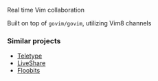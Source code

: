 Real time Vim collaboration

Built on top of `govim/govim`, utilizing Vim8 channels

### Similar projects
- [Teletype](https://teletype.atom.io/)
- [LiveShare](https://github.com/MicrosoftDocs/live-share)
- [Floobits](https://floobits.com/)
